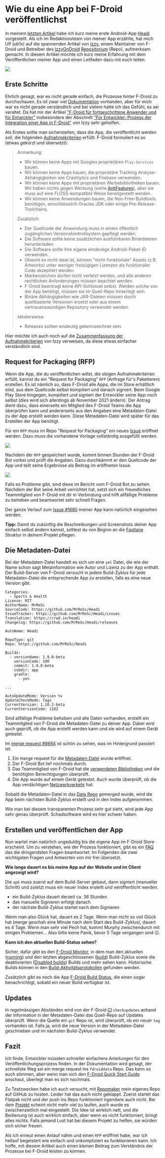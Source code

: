# Wie du eine App bei F-Droid veröffentlichst

In meinem [letzten Artikel](https://gnulinux.ch/headi-aufruf-zum-testen) habe ich kurz meine erste Android-App [Headi](https://f-droid.org/de/packages/com.headi.app/) vorgestellt. Als ich im Redaktionsteam von meiner App erzählte, hat mich Ulf (ub1x) auf die spannenden Artikel von [Izzy](https://www.izzysoft.de/izzy), einem Maintainer von F-Droid und Betreiber des [IzzyOnDroid](https://apt.izzysoft.de/fdroid/) [Repositorium](https://de.wikipedia.org/wiki/Repository) (Repo), aufmerksam gemacht. In diesem Artikel möchte ich kurz meine Erfahrung mit dem Veröffentlichen meiner App und einen Leitfaden dazu mit euch teilen.

![](fdroid.png)

## Erste Schritte
Ehrlich gesagt, war es nicht gerade einfach, die Prozesse hinter F-Droid zu durchschauen. Es ist zwar viel [Dokumentation](https://f-droid.org/de/docs/) vorhanden, aber für mich war es nicht gerade verständlich und bei vielem hatte ich das Gefühl, es sei veraltet. Da hat mir der Artikel ["F-Droid für fortgeschrittene Anwender und für Entwickler"](https://android.izzysoft.de/articles/named/fdroid-intro-2?lang=de) insbesondere der Abschnitt ["Für Entwickler: Prozess der Integration einer App in F-Droid"](https://android.izzysoft.de/articles/named/fdroid-intro-2?lang=de#rfp) von Izzy sehr geholfen.

Als Erstes sollte man sicherstellen, dass die App, die veröffentlicht werden soll, die folgenden [Aufnahmekriterien](https://f-droid.org/de/docs/Inclusion_Policy/) erfüllt. F-Droid formuliert es so (etwas gekürzt und übersetzt):

>Anmerkung:
>
>* Wir können keine Apps mit Googles proprietären `Play-Services` bauen. 
>* Wir können keine Apps bauen, die proprietäre Tracking Analyse-Abhängigkeiten wie Crashlytics und Firebase verwenden.
>* Wir können keine Apps mit proprietären Werbebibliotheken bauen. Wir haben nichts gegen Werbung (siehe [AntiFeatures](https://f-droid.org/wiki/page/AntiFeatures)), aber sie muss auf eine FLOSS-kompatible Weise bereitgestellt werden.
>* Wir können keine Anwendungen bauen, die Non-Free-Buildtools benötigen, einschliesslich Oracles JDK oder einige Pre-Release-Toolchains.
>
>Zusätzlich:
>
>* Der Quellcode der Anwendung muss in einem öffentlich zugänglichen Versionskontrollsystem gepflegt werden.
>* Die Software sollte keine zusätzlichen ausführbaren Binärdateien herunterladen.
>* Die Software sollte ihre eigene eindeutige Android-Paket-ID verwenden. 
>* Obwohl es nicht ideal ist, können "nicht-funktionale" Assets (z.B. Artworks) unter weniger freizügigen Lizenzen als funktionaler Code akzeptiert werden.
>* Markenzeichen dürfen nicht verletzt werden, und alle anderen rechtlichen Anforderungen müssen beachtet werden.
>* F-Droid beantragt keine API-Schlüssel selbst. Werden solche von der App benötigt, müssen sie im Quell-Repo hinterlegt sein.
>* Binäre Abhängigkeiten wie JAR-Dateien müssen durch quellbasierte Versionen ersetzt oder aus einem vertrauenswürdigen Repository verwendet werden.
>
>Idealerweise:
>
>* Releases sollten eindeutig gekennzeichnet sein.

Hier möchte ich auch noch auf die [Zusammenfassung der Aufnahmekriterien](https://android.izzysoft.de/articles/named/fdroid-intro-2?lang=de#acceptance) von Izzy verweisen, da diese etwas einfacher verständlich sind.

## Request for Packaging (RFP)
Wenn die App, die du veröffentlichen willst, die obigen Aufnahmekriterien erfüllt, kannst du ein "Request for Packaging" `RFP` (Anfrage für's Paketieren) erstellen. Es ist nämlich so, dass F-Droid alle Apps, die im Store erhältlich sind, aus dem Quellcode selbst kompiliert und danach signiert. Beim Google Play Store hingegen, kompiliert und signiert der Entwickler seine App noch selbst (dies wird sich allerdings ab November 2021 ändern). Der Antrag dient dazu, dass einerseits ein Mitglied des F-Droid Teams die App überprüfen kann und andererseits aus den Angaben eine Metadaten-Datei zu der App erstellt werden kann. Diese Metadaten-Datei wird später für das Erstellen der App benötigt.

Für ein `RFP` muss im Repo "Request for Packaging" ein neues [Issue](https://gitlab.com/fdroid/rfp/-/issues) eröffnet werden. Dazu muss die vorhandene Vorlage vollständig ausgefüllt werden.

![](request.png)

Nachdem der `RFP` gespeichert wurde, kommt binnen Stunden der F-Droid Bot vorbei und prüft die Angaben. Dazu durchkämmt er den Quellcode der App und teilt seine Ergebnisse als Beitrag im eröffneten Issue.

![](fdroid_bot.png)

Falls es Probleme gibt, sind diese im Bericht vom F-Droid Bot zu sehen. Nachdem der Bot seine Arbeit verrichtet hat, setzt sich ein freundliches Teammitglied von F-Droid mit dir in Verbindung und hilft allfällige Probleme zu beheben und beantwortet sehr schnell Fragen.

Der ganze Verlauf zum [Issue #1680](https://gitlab.com/fdroid/rfp/-/issues/1680) meiner App kann natürlich eingesehen werden.

**Tipp:** Damit du zukünftig die Beschreibungen und Screenshots deiner App einfach selbst ändern kannst, solltest du von Beginn an die [Fastlane](https://gitlab.com/snippets/1895688) Struktur in deinem Projekt pflegen.

## Die Metadaten-Datei
Bei der Metadaten-Datei handelt es sich um eine `yml` Datei, die wie der Name schon sagt Metainformation wie Autor und Lizenz zu der App enthält. Der Build-Server von F-Droid versucht in jedem Build-Zyklus für jede Metadaten-Datei die entsprechende App zu erstellen, falls es eine neue Version gibt.

```
Categories:
  - Sports & Health
License: MIT
AuthorName: MrReSc
SourceCode: https://github.com/MrReSc/Headi
IssueTracker: https://github.com/MrReSc/Headi/issues
Translation: https://crwd.in/headi
Changelog: https://github.com/MrReSc/Headi/releases

AutoName: Headi

RepoType: git
Repo: https://github.com/MrReSc/Headi

Builds:
  - versionName: 1.9.0-beta
    versionCode: 190
    commit: 1.9.0-beta
    subdir: app
    gradle:
      - yes

...

AutoUpdateMode: Version %v
UpdateCheckMode: Tags
CurrentVersion: 1.10.2-beta
CurrentVersionCode: 1102

```

Sind allfällige Probleme behoben und alle Daten vorhanden, erstellt ein Teammitglied von F-Droid die Metadaten-Datei zu deiner App. Dabei wird auch geprüft, ob die App erstellt werden kann und sie wird auf einem Gerät getestet.

Im [merge request #8684](https://gitlab.com/fdroid/fdroiddata/-/merge_requests/8684) ist schön zu sehen, was im Hintergrund passiert ist:

1. Ein merge request für die [Metadaten-Datei](https://gitlab.com/fdroid/fdroiddata/-/merge_requests/8684/diffs) wurde eröffnet.
2. Der F-Droid Bot lief nochmals durch.
3. Das Teammitglied von F-Droid hat die [verwendeten Bibliotheken](https://gitlab.com/fdroid/fdroiddata/-/merge_requests/8684#note_539399574) und die benötigten Berechtigungen überprüft.
4. Die App wurde auf einem Gerät getestet. Auch wurde überprüft, ob die App verdächtigen [Netzwerkverkehr](https://gitlab.com/fdroid/fdroiddata/-/merge_requests/8684#note_539406967) hat.

Sobald die Metadaten-Datei in das [Data Repo](https://gitlab.com/fdroid/fdroiddata) gemerged wurde, wird die App beim nächsten Build-Zyklus erstellt und in den Index aufgenommen.

Wie man bei diesem transparenten Prozess sehr gut sieht, wird jede App sehr genau überprüft. Schadsoftware wird es hier schwer haben.

## Erstellen und veröffentlichen der App
Nun wartet man natürlich ungeduldig bis die eigene App im F-Droid Store erscheint. Um zu verstehen, wie der Prozess funktioniert, gibt es ein [FAQ](https://gitlab.com/fdroid/wiki/-/wikis/FAQ#how-long-does-it-take-for-my-app-to-show-up-on-website-and-client) das die dringendsten Fragen beantwortet. Im Folgenden die zwei wichtigsten Fragen und Antworten von mir frei übersetzt.

**Wie lange dauert es bis meine App auf der Website und im Client angezeigt wird?**

Die `apk` muss zuerst auf dem Build-Server gebaut, dann signiert (manueller Schritt) und zuletzt muss ein neuer Index erstellt und veröffentlicht werden.

* ein Build-Zyklus dauert derzeit ca. 36 Stunden
* das manuelle Signieren erfolgt danach
* der nächste Build-Zyklus startet nach dem Signieren

Wenn man also Glück hat, dauert es 2 Tage. Wenn man nicht so viel Glück hat (merge geschah eine Minute nach dem Start des Build-Zyklus), dauert es 4 Tage. Wenn man sehr viel Pech hat, kommt Murphy zwischendurch mit einigen Problemen... Also bitte keine Panik, bevor 5 Tage vergangen sind 😉.

**Kann ich den aktuellen Build-Status sehen?**

Sicher, dafür gibt es den [F-Droid Monitor](https://monitor.f-droid.org/builds), in dem man den aktuellen ([running](https://monitor.f-droid.org/builds/running)) und den letzten abgeschlossenen ([build](https://monitor.f-droid.org/builds/build)) Build-Zyklus sowie die deaktivierten ([Disabled builds](https://monitor.f-droid.org/builds/disabled)) Builds und mehr sehen kann. Historische Builds können in den [Build-Aktivitätsprotokollen](https://f-droid.org/wiki/index.php?title=Special:RecentChanges&hidebots=0&days=30&limit=500) gefunden werden.

Zusätzlich gibt es noch die App [F-Droid Build Status](https://f-droid.org/de/packages/de.storchp.fdroidbuildstatus/), die einen sogar benachrichtigt, sobald ein neuer Build verfügbar ist.

## Updates
In regelmässigen Abständen wird von der F-Droid [CI](https://de.wikipedia.org/wiki/Kontinuierliche_Integration) `checkupdates` anhand der Information in der Metadaten-Datei das Quell-Repo auf Updates überprüft. Wenn die Quelle ein `git` Repo ist, wird überprüft, ob ein neuer `tag` vorhanden ist. Falls ja, wird die neue Version in der Metadaten-Datei geschrieben und im nächsten Build-Zyklus verwendet.

## Fazit
Ich finde, Entwickler müssten schneller einfachere Anleitungen für den Veröffentlichungsprozess finden. In der Dokumentation wird gesagt, der schnellste Weg sei ein merge request ins `fdroiddata` Repo. Das kann so auch stimmen, aber wenn man sich den [F-Droid Quick Start Guide](https://f-droid.org/de/docs/Submitting_to_F-Droid_Quick_Start_Guide/) anschaut, überlegt man es sich nochmals.

Zu Testzwecken habe ich auch versucht, mit [Repomaker](https://f-droid.org/de/repomaker/) mein eigenes Repo auf GitHub zu hosten. Leider hat das auch nicht geklappt. Zuerst startet das Flatpak nicht und der push ins Repo funktioniert irgendwie auch nicht. Bei dem [Projekt](https://gitlab.com/fdroid/repomaker) scheint nicht mehr viel zu laufen, auch wurde es zwischenzeitlich mal eingestellt. Die Idee ist wirklich nett, und die Bedienung ist auch wirklich einfach, aber wenn es nicht funktioniert, bringt alles nichts. Falls jemand Lust hat bei diesem Projekt zu helfen, sie würden sich sicher freuen.

Als ich erneut einen Anlauf nahm und einen `RFP` eröffnet habe, war ich hellauf begeistert wie einfach und unkompliziert es funktionieren kann. Ich hoffe, mit diesem Artikel auch einen kleinen Beitrag zum Verständnis der Prozesse bei F-Droid leisten zu können.